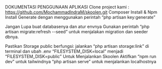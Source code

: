 DOKUMENTASI PENGGUNAAN APLIKASI
Clone project kami : https://github.com/MochammadIndraM/skoolen.git
Composer Install & Npm Install
Generate dengan menggunakan perintah “php artisan key:generate”

Jangan Lupa buat databasenya dan atur envnya
Gunakan perintah “php artisan migrate:refresh --seed” untuk menjalakan migration dan seeder dbnya.


Pastikan Storage public berfungsi: jalankan “php artisan storage:link” di terminal 
dan ubah .env “FILESYSTEM_DISK=local” menjadi “FILESYSTEM_DISK=public”
Untuk Menjalankan Skoolen Aktifkan “npm run dev” untuk tailwindnya 
“php artisan serve” untuk menjalankan localhostnya 
